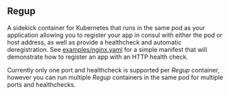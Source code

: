 ## Regup

A sidekick container for Kubernetes that runs in the same pod as your application allowing you to register your app in consul with either the pod or host address, as well as provide a healthcheck and automatic deregistration. See [examples/nginx.yaml](https://github.com/spunon/regup/blob/master/examples/nginx.yaml) for a simple manifest that will demonstrate how to register an app with an HTTP health check.

Currently only one port and healthcheck is supported per *Regup* container, however you can run multiple *Regup* containers in the same pod for multiple ports and healthchecks.